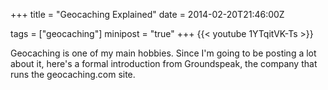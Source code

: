+++
title = "Geocaching Explained"
date = 2014-02-20T21:46:00Z

tags = ["geocaching"]
minipost = "true"
+++
{{< youtube 1YTqitVK-Ts >}}

Geocaching is one of my main hobbies. Since I'm going to be posting a lot about it, here's a formal introduction from Groundspeak, the company that runs the geocaching.com site.

